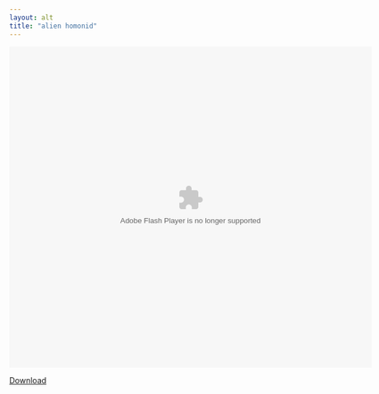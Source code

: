 ```yaml
---
layout: alt
title: "alien homonid"
---
```


<object width="100" height="100">
    <embed src="alien_hominid.swf" flashvars="" base="" quality="high" allowscriptaccess="always" allowfullscreen="true" bgcolor="" wmode="window" width="650" height="575" type="application/x-shockwave-flash" pluginspage="http://www.macromedia.com/go/getflashplayer">
</object>

<br>

<a href="alien homonid.swf" download class="btn btn-secondary">Download</a>

